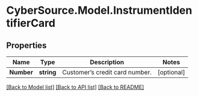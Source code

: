 # CyberSource.Model.InstrumentIdentifierCard
## Properties

Name | Type | Description | Notes
------------ | ------------- | ------------- | -------------
**Number** | **string** | Customer’s credit card number. | [optional] 

[[Back to Model list]](../README.md#documentation-for-models) [[Back to API list]](../README.md#documentation-for-api-endpoints) [[Back to README]](../README.md)

